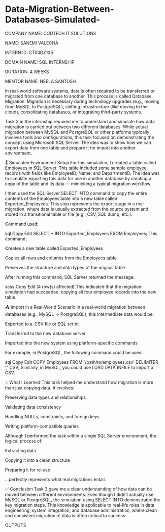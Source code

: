 # Data-Migration-Between-Databases-Simulated-


COMPANY NAME: CODTECH IT SOLUTIONS

NAME: SANEMI VALECHA

INTERN ID: CT04DZ135

DOMAIN NAME: SQL INTERNSHIP

DURATION: 4 WEEKS

MENTOR NAME: NEELA SANTOSH


In real-world software systems, data is often required to be transferred or migrated from one database to another. This process is called Database Migration. Migration is necessary during technology upgrades (e.g., moving from MySQL to PostgreSQL), shifting infrastructure (like moving to the cloud), consolidating databases, or integrating third-party systems.

Task 3 in the internship required me to understand and simulate how data migration is carried out between two different databases. While actual migration between MySQL and PostgreSQL or other platforms typically involves tools and configurations, this task focused on demonstrating the concept using Microsoft SQL Server. The idea was to show how we can export data from one table and prepare it for import into another environment.

🔄 Simulated Environment Setup
For this simulation, I created a table called Employees in SQL Server. This table included some sample employee records with fields like EmployeeID, Name, and DepartmentID. The idea was to simulate exporting this data for use in another database by creating a copy of the table and its data — mimicking a typical migration workflow.

I then used the SQL Server SELECT INTO command to copy the entire contents of the Employees table into a new table called Exported_Employees. This step represents the export stage in a real migration, where data is usually extracted from the source system and stored in a transitional table or file (e.g., CSV, SQL dump, etc.).

Command used:

sql
Copy
Edit
SELECT * INTO Exported_Employees FROM Employees;
This command:

Creates a new table called Exported_Employees

Copies all rows and columns from the Employees table

Preserves the structure and data types of the original table

After running this command, SQL Server returned the message:

scss
Copy
Edit
(4 row(s) affected)
This indicated that the migration simulation had succeeded, copying all four employee records into the new table.

📤 Import in a Real-World Scenario
In a real-world migration between databases (e.g., MySQL → PostgreSQL), this intermediate data would be:

Exported to a .CSV file or SQL script

Transferred to the new database server

Imported into the new system using platform-specific commands

For example, in PostgreSQL, the following command could be used:

sql
Copy
Edit
COPY Employees FROM '/path/to/employees.csv' DELIMITER ',' CSV;
Similarly, in MySQL, you could use LOAD DATA INFILE to import a CSV.

💡 What I Learned
This task helped me understand how migration is more than just copying data. It involves:

Preserving data types and relationships

Validating data consistency

Handling NULLs, constraints, and foreign keys

Writing platform-compatible queries

Although I performed the task within a single SQL Server environment, the logical process of:

Extracting data

Copying it into a clean structure

Preparing it for re-use

...perfectly represents what real migrations entail.

✅ Conclusion
Task 3 gave me a clear understanding of how data can be moved between different environments. Even though I didn’t actually use MySQL or PostgreSQL, the simulation using SELECT INTO demonstrated the key migration steps. This knowledge is applicable to real-life roles in data engineering, system integration, and database administration, where clean and consistent migration of data is often critical to success.

OUTPUTS
